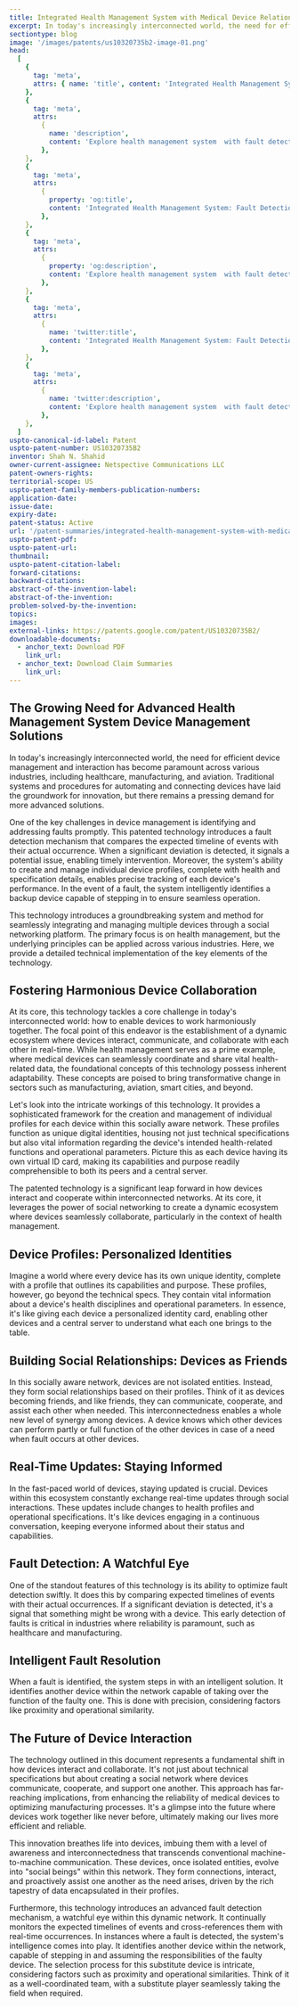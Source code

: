 ```yaml
---
title: Integrated Health Management System with Medical Device Relationships and Fault Detection
excerpt: In today's increasingly interconnected world, the need for efficient device management and interaction has become paramount across various industries, including healthcare, manufacturing, and aviation.
sectiontype: blog
image: '/images/patents/us10320735b2-image-01.png'
head:
  [
    {
      tag: 'meta',
      attrs: { name: 'title', content: 'Integrated Health Management System: Fault Detection | IntellectualFrontiers' },
    },
    {
      tag: 'meta',
      attrs:
        {
          name: 'description',
          content: 'Explore health management system  with fault detection, enabling seamless device interaction and advanced fault resolution in interconnected networks.',
        },
    },
    {
      tag: 'meta',
      attrs:
        {
          property: 'og:title',
          content: 'Integrated Health Management System: Fault Detection | IntellectualFrontiers',
        },
    },
    {
      tag: 'meta',
      attrs:
        {
          property: 'og:description',
          content: 'Explore health management system  with fault detection, enabling seamless device interaction and advanced fault resolution in interconnected networks.',
        },
    },
    {
      tag: 'meta',
      attrs:
        {
          name: 'twitter:title',
          content: 'Integrated Health Management System: Fault Detection | IntellectualFrontiers',
        },
    },
    {
      tag: 'meta',
      attrs:
        {
          name: 'twitter:description',
          content: 'Explore health management system  with fault detection, enabling seamless device interaction and advanced fault resolution in interconnected networks.',
        },
    },
  ]
uspto-canonical-id-label: Patent
uspto-patent-number: US10320735B2
inventor: Shah N. Shahid
owner-current-assignee: Netspective Communications LLC
patent-owners-rights:
territorial-scope: US
uspto-patent-family-members-publication-numbers:
application-date:
issue-date:
expiry-date:
patent-status: Active
url: '/patent-summaries/integrated-health-management-system-with-medical-device-relationships-and-fault-detection'
uspto-patent-pdf:
uspto-patent-url:
thumbnail:
uspto-patent-citation-label:
forward-citations:
backward-citations:
abstract-of-the-invention-label:
abstract-of-the-invention:
problem-solved-by-the-invention:
topics:
images:
external-links: https://patents.google.com/patent/US10320735B2/
downloadable-documents:
  - anchor_text: Download PDF
    link_url:
  - anchor_text: Download Claim Summaries
    link_url:
---
```


## The Growing Need for Advanced Health Management System Device Management Solutions

In today's increasingly interconnected world, the need for efficient device management and interaction has become paramount across various industries, including healthcare, manufacturing, and aviation. Traditional systems and procedures for automating and connecting devices have laid the groundwork for innovation, but there remains a pressing demand for more advanced solutions.

One of the key challenges in device management is identifying and addressing faults promptly. This patented technology introduces a fault detection mechanism that compares the expected timeline of events with their actual occurrence. When a significant deviation is detected, it signals a potential issue, enabling timely intervention. Moreover, the system's ability to create and manage individual device profiles, complete with health and specification details, enables precise tracking of each device's performance. In the event of a fault, the system intelligently identifies a backup device capable of stepping in to ensure seamless operation.

This technology introduces a groundbreaking system and method for seamlessly integrating and managing multiple devices through a social networking platform. The primary focus is on health management, but the underlying principles can be applied across various industries. Here, we provide a detailed technical implementation of the key elements of the technology.

## Fostering Harmonious Device Collaboration

At its core, this technology tackles a core challenge in today's interconnected world: how to enable devices to work harmoniously together. The focal point of this endeavor is the establishment of a dynamic ecosystem where devices interact, communicate, and collaborate with each other in real-time. While health management serves as a prime example, where medical devices can seamlessly coordinate and share vital health-related data, the foundational concepts of this technology possess inherent adaptability. These concepts are poised to bring transformative change in sectors such as manufacturing, aviation, smart cities, and beyond.

Let's look into the intricate workings of this technology. It provides a sophisticated framework for the creation and management of individual profiles for each device within this socially aware network. These profiles function as unique digital identities, housing not just technical specifications but also vital information regarding the device's intended health-related functions and operational parameters. Picture this as each device having its own virtual ID card, making its capabilities and purpose readily comprehensible to both its peers and a central server.

The patented technology is a significant leap forward in how devices interact and cooperate within interconnected networks. At its core, it leverages the power of social networking to create a dynamic ecosystem where devices seamlessly collaborate, particularly in the context of health management.

## Device Profiles: Personalized Identities

Imagine a world where every device has its own unique identity, complete with a profile that outlines its capabilities and purpose. These profiles, however, go beyond the technical specs. They contain vital information about a device's health disciplines and operational parameters. In essence, it's like giving each device a personalized identity card, enabling other devices and a central server to understand what each one brings to the table.

## Building Social Relationships: Devices as Friends

In this socially aware network, devices are not isolated entities. Instead, they form social relationships based on their profiles. Think of it as devices becoming friends, and like friends, they can communicate, cooperate, and assist each other when needed. This interconnectedness enables a whole new level of synergy among devices. A device knows which other devices can perform partly or full function of the other devices in case of a need when fault occurs at other devices.

## Real-Time Updates: Staying Informed

In the fast-paced world of devices, staying updated is crucial. Devices within this ecosystem constantly exchange real-time updates through social interactions. These updates include changes to health profiles and operational specifications. It's like devices engaging in a continuous conversation, keeping everyone informed about their status and capabilities.

## Fault Detection: A Watchful Eye

One of the standout features of this technology is its ability to optimize fault detection swiftly. It does this by comparing expected timelines of events with their actual occurrences. If a significant deviation is detected, it's a signal that something might be wrong with a device. This early detection of faults is critical in industries where reliability is paramount, such as healthcare and manufacturing.

## Intelligent Fault Resolution

When a fault is identified, the system steps in with an intelligent solution. It identifies another device within the network capable of taking over the function of the faulty one. This is done with precision, considering factors like proximity and operational similarity.

## The Future of Device Interaction

The technology outlined in this document represents a fundamental shift in how devices interact and collaborate. It's not just about technical specifications but about creating a social network where devices communicate, cooperate, and support one another. This approach has far-reaching implications, from enhancing the reliability of medical devices to optimizing manufacturing processes. It's a glimpse into the future where devices work together like never before, ultimately making our lives more efficient and reliable.

This innovation breathes life into devices, imbuing them with a level of awareness and interconnectedness that transcends conventional machine-to-machine communication. These devices, once isolated entities, evolve into "social beings" within this network. They form connections, interact, and proactively assist one another as the need arises, driven by the rich tapestry of data encapsulated in their profiles.

Furthermore, this technology introduces an advanced fault detection mechanism, a watchful eye within this dynamic network. It continually monitors the expected timelines of events and cross-references them with real-time occurrences. In instances where a fault is detected, the system's intelligence comes into play. It identifies another device within the network, capable of stepping in and assuming the responsibilities of the faulty device. The selection process for this substitute device is intricate, considering factors such as proximity and operational similarities. Think of it as a well-coordinated team, with a substitute player seamlessly taking the field when required.
